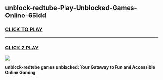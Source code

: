 
## unblock-redtube-Play-Unblocked-Games-Online-65ldd
<h3>
<a href="https://premium76.site?title=unblock-redtube&ref=25A">CLICK TO PLAY</a></h3>
<hr>

<h3>
<a href="https://premium76.site?title=unblock-redtube&ref=25A">CLICK 2 PLAY</a>
  
</h3>

<a href="https://premium76.site?title=unblock-redtube&ref=25A"><img src="https://clearcache.store/games.png"></a>


**unblock-redtube games unblocked: Your Gateway to Fun and Accessible Online Gaming**
